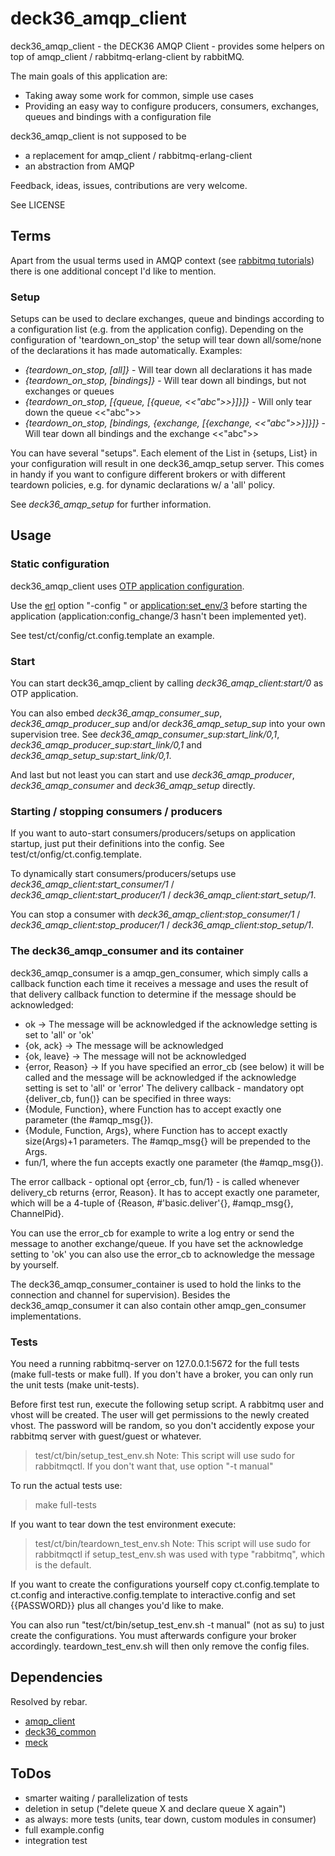 deck36_amqp_client
================

deck36_amqp_client - the DECK36 AMQP Client - provides some helpers on top of amqp_client / rabbitmq-erlang-client by rabbitMQ.

The main goals of this application are:
* Taking away some work for common, simple use cases
* Providing an easy way to configure producers, consumers, exchanges, queues and bindings with a configuration file

deck36_amqp_client is not supposed to be
* a replacement for amqp_client / rabbitmq-erlang-client
* an abstraction from AMQP

Feedback, ideas, issues, contributions are very welcome.

See LICENSE

Terms
------

Apart from the usual terms used in AMQP context (see [rabbitmq tutorials](http://www.rabbitmq.com/getstarted.html)) there is one additional concept I'd like to mention.

### Setup

Setups can be used to declare exchanges, queue and bindings according to a configuration list (e.g. from the application config).
Depending on the configuration of 'teardown_on_stop' the setup will tear down all/some/none of the declarations it has made automatically.
Examples:
* *{teardown_on_stop, [all]}* - Will tear down all declarations it has made
* *{teardown_on_stop, [bindings]}* - Will tear down all bindings, but not exchanges or queues
* *{teardown_on_stop, [{queue, [{queue, <<"abc">>}]}]}* - Will only tear down the queue <<"abc">>
* *{teardown_on_stop, [bindings, {exchange, [{exchange, <<"abc">>}]}]}* - Will tear down all bindings and the exchange <<"abc">>

You can have several "setups". Each element of the List in {setups, List} in your configuration will result in one deck36_amqp_setup server.
This comes in handy if you want to configure different brokers or with different teardown policies, e.g. for dynamic declarations w/ a 'all' policy.

See *deck36_amqp_setup* for further information.

Usage
------

### Static configuration

deck36_amqp_client uses [OTP application configuration](http://www.erlang.org/doc/design_principles/applications.html#id74282).

Use the [erl](http://www.erlang.org/doc/man/erl.html) option "-config <config file>" or [application:set_env/3](http://www.erlang.org/doc/apps/kernel/application.html#set_env-3) before starting the application (application:config_change/3 hasn't been implemented yet).

See test/ct/config/ct.config.template an example.

### Start

You can start deck36_amqp_client by calling *deck36_amqp_client:start/0* as OTP application.

You can also embed *deck36_amqp_consumer_sup*, *deck36_amqp_producer_sup* and/or *deck36_amqp_setup_sup* into your own supervision tree. See *deck36_amqp_consumer_sup:start_link/0,1*, *deck36_amqp_producer_sup:start_link/0,1* and *deck36_amqp_setup_sup:start_link/0,1*.

And last but not least you can start and use *deck36_amqp_producer*, *deck36_amqp_consumer* and *deck36_amqp_setup* directly.

### Starting / stopping consumers / producers

If you want to auto-start consumers/producers/setups on application startup, just put their definitions into the config. See test/ct/onfig/ct.config.template.

To dynamically start consumers/producers/setups use *deck36_amqp_client:start_consumer/1* / *deck36_amqp_client:start_producer/1* / *deck36_amqp_client:start_setup/1*.

You can stop a consumer with *deck36_amqp_client:stop_consumer/1* / *deck36_amqp_client:stop_producer/1* / *deck36_amqp_client:stop_setup/1*.

### The deck36_amqp_consumer and its container

deck36_amqp_consumer is a amqp_gen_consumer, which simply calls a callback function each time it receives a message and uses the result of that delivery callback function to determine if the message should be acknowledged:
- ok -> The message will be acknowledged if the acknowledge setting is set to 'all' or 'ok' 
- {ok, ack} -> The message will be acknowledged
- {ok, leave} -> The message will not be acknowledged
- {error, Reason} -> If you have specified an error_cb (see below) it will be called and the message will be acknowledged if the acknowledge setting is set to 'all' or 'error'
The delivery callback - mandatory opt {deliver_cb, fun()} can be specified in three ways:
- {Module, Function}, where Function has to accept exactly one parameter (the #amqp_msg{}).
- {Module, Function, Args}, where Function has to accept exactly size(Args)+1 parameters. The #amqp_msg{} will be prepended to the Args.
- fun/1, where the fun accepts exactly one parameter (the #amqp_msg{}).

The error callback - optional opt {error_cb, fun/1} - is called whenever delivery_cb returns {error, Reason}. It has to accept exactly one parameter, which will be a 4-tuple of {Reason, #'basic.deliver'{}, #amqp_msg{}, ChannelPid}.

You can use the error_cb for example to write a log entry or send the message to another exchange/queue. If you have set the acknowledge setting to 'ok' you can also use the error_cb to acknowledge the message by yourself.

The deck36_amqp_consumer_container is used to hold the links to the connection and channel for supervision). Besides the deck36_amqp_consumer it can also contain other amqp_gen_consumer implementations.

### Tests

You need a running rabbitmq-server on 127.0.0.1:5672 for the full tests (make full-tests or make full). If you don't have a broker, you can only run the unit tests (make unit-tests).

Before first test run, execute the following setup script. A rabbitmq user and vhost will be created. The user will get permissions to the newly created vhost. The password will be random, so you don't accidently expose your rabbitmq server with guest/guest or whatever. 
> test/ct/bin/setup_test_env.sh
Note: This script will use sudo for rabbitmqctl. If you don't want that, use option "-t manual"

To run the actual tests use:
> make full-tests

If you want to tear down the test environment execute:
> test/ct/bin/teardown_test_env.sh
Note: This script will use sudo for rabbitmqctl if setup_test_env.sh was used with type "rabbitmq", which is the default. 

If you want to create the configurations yourself copy ct.config.template to ct.config and interactive.config.template to interactive.config and set {{PASSWORD}} plus all changes you'd like to make.
 
You can also run "test/ct/bin/setup_test_env.sh -t manual" (not as su) to just create the configurations. You must afterwards configure your broker accordingly. teardown_test_env.sh will then only remove the config files.


Dependencies
-------------
Resolved by rebar.

* [amqp_client](https://github.com/jbrisbin/amqp_client)
* [deck36_common](https://github.com/DECK36/deck36_common)
* [meck](https://github.com/eproxus/meck)

ToDos
------
- smarter waiting / parallelization of tests
- deletion in setup ("delete queue X and declare queue X again")
- as always: more tests (units, tear down, custom modules in consumer)
- full example.config
- integration test
